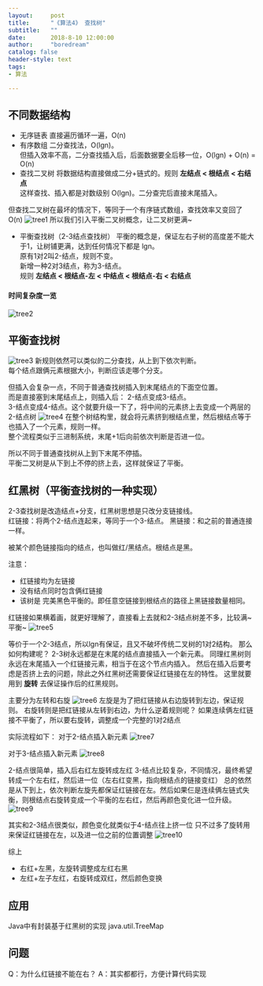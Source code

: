 ```yaml
---
layout:     post
title:      "《算法4》 查找树"
subtitle:   ""
date:       2018-8-10 12:00:00
author:     "boredream"
catalog: false
header-style: text
tags:
- 算法

---
```


## 不同数据结构
* 无序链表
直接遍历循环一遍，O(n)
* 有序数组
二分查找法，O(lgn)。  
但插入效率不高，二分查找插入后，后面数据要全后移一位，O(lgn) + O(n) = O(n)
* 查找二叉树
将数据结构直接做成二分+链式的。规则 **左结点 < 根结点 < 右结点**  
这样查找、插入都是对数级别 O(lgn)。二分查完后直接末尾插入。

但查找二叉树在最坏的情况下，等同于一个有序链式数组，查找效率又变回了O(n)
![tree1](https://github.com/boredream/boredream.github.io/blob/master/img/in-post/tree1.png?raw=true)
所以我们引入平衡二叉树概念，让二叉树更满~
* 平衡查找树（2-3结点查找树）
平衡的概念是，保证左右子树的高度差不能大于1，让树铺更满，达到任何情况下都是 lgn。  
原有1对2叫2-结点，规则不变。  
新增一种2对3结点，称为3-结点。  
规则 **左结点 < 根结点-左 < 中结点 < 根结点-右 < 右结点**  
  
#### 时间复杂度一览
![tree2](https://github.com/boredream/boredream.github.io/blob/master/img/in-post/tree2.png?raw=true)

## 平衡查找树
![tree3](https://github.com/boredream/boredream.github.io/blob/master/img/in-post/tree3.png?raw=true)
新规则依然可以类似的二分查找，从上到下依次判断。  
每个结点跟俩元素根据大小，判断应该走哪个分支。  

但插入会复杂一点，不同于普通查找树插入到末尾结点的下面空位置。  
而是直接塞到末尾结点上，则插入后：
2-结点变成3-结点。  
3-结点变成4-结点。这个就要升级一下了，将中间的元素挤上去变成一个两层的2-结点树
![tree4](https://github.com/boredream/boredream.github.io/blob/master/img/in-post/tree4.png?raw=true)
在整个树结构里，就会将元素挤到根结点里，然后根结点等于也插入了一个元素，规则一样。  
整个流程类似于三进制系统，末尾+1后向前依次判断是否进一位。  

所以不同于普通查找树从上到下末尾不停插。  
平衡二叉树是从下到上不停的挤上去，这样就保证了平衡。  

## 红黑树（平衡查找树的一种实现）
2-3查找树是改造结点+分支，红黑树思想是只改分支链接线。  
红链接：将两个2-结点连起来，等同于一个3-结点。
黑链接：和之前的普通连接一样。  

被某个颜色链接指向的结点，也叫做红/黑结点。根结点是黑。

注意：
* 红链接均为左链接
* 没有结点同时包含俩红链接
* 该树是 完美黑色平衡的。即任意空链接到根结点的路径上黑链接数量相同。

红链接如果横着画，就更好理解了，直接看上去就和2-3结点树差不多，比较满~平衡~
![tree5](https://github.com/boredream/boredream.github.io/blob/master/img/in-post/tree5.png?raw=true)

等价于一个2-3结点，所以lgn有保证，且又不破坏传统二叉树的1对2结构。
那么如何构建呢？
2-3树永远都是在末尾的结点直接插入一个新元素。
同理红黑树则永远在末尾插入一个红链接元素，相当于在这个节点内插入。
然后在插入后要考虑是否挤上去的问题，除此之外红黑树还需要保证红链接在左的特性。
这里就要用到 **旋转** 去保证操作后的红黑规则。

主要分为左转和右旋
![tree6](https://github.com/boredream/boredream.github.io/blob/master/img/in-post/tree6.png?raw=true)
左旋是为了把红链接从右边旋转到左边，保证规则。
右旋转则是把红链接从左转到右边，为什么逆着规则呢？
如果连续俩左红链接不平衡了，所以要右旋转，调整成一个完整的1对2结点

实际流程如下：
对于2-结点插入新元素
![tree7](https://github.com/boredream/boredream.github.io/blob/master/img/in-post/tree7.png?raw=true)

对于3-结点插入新元素
![tree8](https://github.com/boredream/boredream.github.io/blob/master/img/in-post/tree8.png?raw=true)

2-结点很简单，插入后右红左旋转成左红
3-结点比较复杂，不同情况，最终希望转成一个左右红，然后进一位（左右红变黑，指向根结点的链接变红）
总的依然是从下到上，依次判断左旋先都保证红链接在左。然后如果仨是连续俩左链式失衡，则根结点右旋转变成一个平衡的左右红，然后再颜色变化进一位升级。
![tree9](https://github.com/boredream/boredream.github.io/blob/master/img/in-post/tree9.png?raw=true)

其实和2-3结点很类似，颜色变化就类似于4-结点往上挤一位
只不过多了旋转用来保证红链接在左，以及进一位之前的位置调整
![tree10](https://github.com/boredream/boredream.github.io/blob/master/img/in-post/tree10.png?raw=true)

综上
* 右红+左黑，左旋转调整成左红右黑
* 左红+左子左红，右旋转成双红，然后颜色变换

## 应用
Java中有封装基于红黑树的实现
java.util.TreeMap 


## 问题
Q：为什么红链接不能在右？
A：其实都都行，方便计算代码实现



